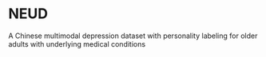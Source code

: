 # NEUD
A Chinese multimodal depression dataset with personality labeling for older adults with underlying medical conditions
